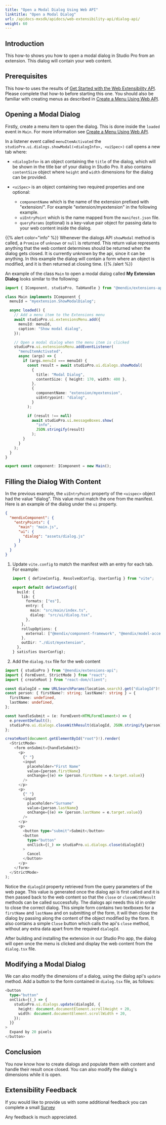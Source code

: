 ```yaml
---
title: "Open a Modal Dialog Using Web API"
linktitle: "Open a Modal Dialog"
url: /apidocs-mxsdk/apidocs/web-extensibility-api/dialog-api/
weight: 60
---
```


## Introduction

This how-to shows you how to open a modal dialog in Studio Pro from an extension. This dialog will contain your web content.

## Prerequisites

This how-to uses the results of [Get Started with the Web Extensibility API](/apidocs-mxsdk/apidocs/web-extensibility-api/getting-started/). Please complete that how-to before starting this one. You should also be familiar with creating menus as described in [Create a Menu Using Web API](/apidocs-mxsdk/apidocs/web-extensibility-api/menu-api/).

## Opening a Modal Dialog

Firstly, create a menu item to open the dialog. This is done inside the `loaded` event in `Main`. For more information see [Create a Menu Using Web API](/apidocs-mxsdk/apidocs/web-extensibility-api/menu-api/).

In a listener event called `menuItemActivated` the `studioPro.ui.dialogs.showModal(<dialogInfo>, <uiSpec>)` call opens a new tab where:

- `<dialogInfo>` is an object containing the `title` of the dialog, which will be shown in the title bar of your dialog in Studio Pro. It also contains `contentSize` object where `height` and `width` dimensions for the dialog can be provided.
- `<uiSpec>` is an object containing two required properties and one optional:

  - `componentName` which is the name of the extension prefixed with "extension/". For example "extension/myextension" in the following example.
  - `uiEntryPoint` which is the name mapped from the `manifest.json` file.
  - `queryParams` (optional) is a key-value pair object for passing data to your web content inside the dialog.

{{% alert color="info" %}}
Whenever the dialogs API `showModal` method is called, a `Promise` of `unknown` or `null` is returned. This return value represents anything that the web content determines should be returned when the dialog gets closed. It is currently unknown by the api, since it can be anything. In this example the dialog will contain a form where an object is modified, and it is then returned at closing time.
{{% /alert %}}

An example of the class `Main` to open a modal dialog called **My Extension Dialog** looks similar to the following:

```typescript
import { IComponent, studioPro, TabHandle } from "@mendix/extensions-api";

class Main implements IComponent {
  menuId = "myextension.ShowModalDialog";

  async loaded() {
    // Add a menu item to the Extensions menu
    await studioPro.ui.extensionsMenu.add({
      menuId: menuId,
      caption: "Show modal dialog",
    });

    // Open a modal dialog when the menu item is clicked
    studioPro.ui.extensionsMenu.addEventListener(
      "menuItemActivated",
      async (args) => {
        if (args.menuId === menuId) {
          const result = await studioPro.ui.dialogs.showModal(
            {
              title: "Modal Dialog",
              contentSize: { height: 170, width: 400 },
            },
            {
              componentName: "extension/myextension",
              uiEntrypoint: "dialog",
            }
          );

          if (result !== null)
            await studioPro.ui.messageBoxes.show(
              "info",
              JSON.stringify(result)
            );
        }
      }
    );
  }
}

export const component: IComponent = new Main();
```

## Filling the Dialog With Content

In the previous example, the `uiEntryPoint` property of the `<uispec>` object had the value "dialog". This value must match the one from the manifest. Here is an example of the dialog under the `ui` property.

```json
{
  "mendixComponent": {
    "entryPoints": {
      "main": "main.js",
      "ui": {
        "dialog": "assets/dialog.js"
      }
    }
  }
}
```

1. Update `vite.config` to match the manifest with an entry for each tab. For example:

   ```typescript
   import { defineConfig, ResolvedConfig, UserConfig } from "vite";

   export default defineConfig({
     build: {
       lib: {
         formats: ["es"],
         entry: {
           main: "src/main/index.ts",
           dialog: "src/ui/dialog.tsx",
         },
       },
       rollupOptions: {
         external: ["@mendix/component-framework", "@mendix/model-access-sdk"],
       },
       outDir: "./dist/myextension",
     },
   } satisfies UserConfig);
   ```

2. Add the `dialog.tsx` file for the web content

```typescript
import { studioPro } from "@mendix/extensions-api";
import { FormEvent, StrictMode } from "react";
import { createRoot } from "react-dom/client";

const dialogId = new URLSearchParams(location.search).get("dialogId")!;
const person: { firstName?: string; lastName?: string } = {
  firstName: undefined,
  lastName: undefined,
};

const handleSubmit = (e: FormEvent<HTMLFormElement>) => {
  e.preventDefault();
  studioPro.ui.dialogs.closeWithResult(dialogId, JSON.stringify(person));
};

createRoot(document.getElementById("root")!).render(
  <StrictMode>
    <form onSubmit={handleSubmit}>
      <p>
        {" "}
        <input
          placeholder="First Name"
          value={person.firstName}
          onChange={(e) => (person.firstName = e.target.value)}
        />
      </p>
      <p>
        {" "}
        <input
          placeholder="Surname"
          value={person.lastName}
          onChange={(e) => (person.lastName = e.target.value)}
        />
      </p>
      <p>
        <button type="submit">Submit</button>
        <button
          type="button"
          onClick={(_) => studioPro.ui.dialogs.close(dialogId)}
        >
          Cancel
        </button>
      </p>
    </form>
  </StrictMode>
);
```

Notice the `dialogId` property retrieved from the query parameters of the web page. This value is generated once the dialog api is first called and it is then passed back to the web content so that the `close` or `closeWithResult` methods can be called successfully. The dialogs api needs this id in order to close the correct dialog.
This simple form contains two textboxes for a `firstName` and `lastName` and on submitting of the form, it will then close the dialog by passing along the content of the object modified by the form.
It also contains a simple `Close` button which calls the api's `close` method, without any extra data apart from the required `dialogId`.

After building and installing the extension in our Studio Pro app, the dialog will open once the menu is clicked and display the web content from the `dialog.tsx` file.

## Modifying a Modal Dialog

We can also modify the dimensions of a dialog, using the dialog api's `update` method. Add a button to the form contained in `dialog.tsx` file, as follows:

```typescript
<button
  type="button"
  onClick={(_) => {
    studioPro.ui.dialogs.update(dialogId, {
      height: document.documentElement.scrollHeight + 20,
      width: document.documentElement.scrollWidth + 20,
    });
  }}
>
  Expand by 20 pixels
</button>
```

## Conclusion

You now know how to create dialogs and populate them with content and handle their result once closed. You can also modify the dialog's dimensions while it is open.

## Extensibility Feedback

If you would like to provide us with some additional feedback you can complete a small [Survey](https://survey.alchemer.eu/s3/90801191/Extensibility-Feedback)

Any feedback is much appreciated.
